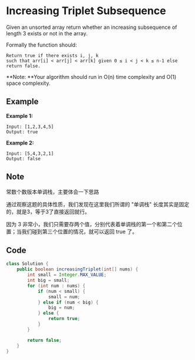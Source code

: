 # Increasing Triplet Subsequence

Given an unsorted array return whether an increasing subsequence of length 3 exists or not in the array.

Formally the function should:

```
Return true if there exists i, j, k 
such that arr[i] < arr[j] < arr[k] given 0 ≤ i < j < k ≤ n-1 else return false.
```

**Note: **Your algorithm should run in O(n) time complexity and O(1) space complexity.

## Example

**Example 1:**

```
Input: [1,2,3,4,5]
Output: true
```

**Example 2:**

```
Input: [5,4,3,2,1]
Output: false
```

## Note

常数个数版本单调栈，主要体会一下思路

通过观察这题的具体性质，我们发现在这里我们所谓的 "单调栈" 长度其实是固定的，就是3，等于3了直接返回就行。

因为 3 非常小，我们只需要存两个值，分别代表着单调栈的第一个和第二个位置；当我们碰到第三个位置的情况，就可以返回 true 了。

## Code

```java
class Solution {
    public boolean increasingTriplet(int[] nums) {
        int small = Integer.MAX_VALUE;
        int big = small;
        for (int num : nums) {
            if (num < small) {
                small = num;
            } else if (num < big) {
                big = num;
            } else {
                return true;
            }
        }

        return false;
    }
}
```
